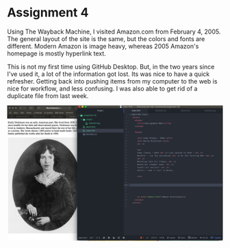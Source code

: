 # Assignment 4

Using The Wayback Machine, I visited Amazon.com from February 4, 2005. The general layout of the site is the same, but the colors and fonts are different. Modern Amazon is image heavy, whereas 2005 Amazon's homepage is mostly hyperlink text.

This is not my first time using GitHub Desktop. But, in the two years since I've used it, a lot of the information got lost. Its was nice to have a quick refresher. Getting back into pushing items from my computer to the web is nice for workflow, and less confusing. I was also able to get rid of a duplicate file from last week.

![screenshot](./images/assignment-04-screenshot.png)
